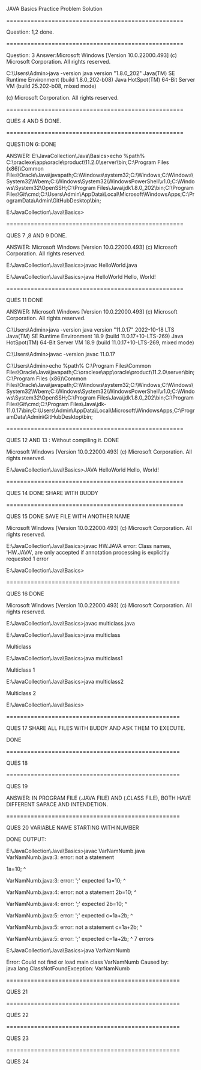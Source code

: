 JAVA Basics Practice Problem Solution

===================================================


Question: 1,2 done.

===================================================


Question: 3
Answer:Microsoft Windows [Version 10.0.22000.493]
(c) Microsoft Corporation. All rights reserved.

C:\Users\Admin>java -version
java version "1.8.0_202"
Java(TM) SE Runtime Environment (build 1.8.0_202-b08)
Java HotSpot(TM) 64-Bit Server VM (build 25.202-b08, mixed mode)

(c) Microsoft Corporation. All rights reserved.


===================================================


QUES 4 AND 5 DONE.


===================================================


QUESTION 6: DONE 

ANSWER:
E:\JavaCollection\Java\Basics>echo %path%
C:\oraclexe\app\oracle\product\11.2.0\server\bin;C:\Program Files (x86)\Common Files\Oracle\Java\javapath;C:\Windows\system32;C:\Windows;C:\Windows\System32\Wbem;C:\Windows\System32\WindowsPowerShell\v1.0\;C:\Windows\System32\OpenSSH\;C:\Program Files\Java\jdk1.8.0_202\bin;C:\Program Files\Git\cmd;C:\Users\Admin\AppData\Local\Microsoft\WindowsApps;C:\ProgramData\Admin\GitHubDesktop\bin;

E:\JavaCollection\Java\Basics>


===================================================


QUES 7 ,8 AND 9 DONE.

ANSWER:
Microsoft Windows [Version 10.0.22000.493]
(c) Microsoft Corporation. All rights reserved.

E:\JavaCollection\Java\Basics>javac HelloWorld.java

E:\JavaCollection\Java\Basics>java HelloWorld
Hello, World!


===================================================


QUES 11 DONE

ANSWER:
Microsoft Windows [Version 10.0.22000.493]
(c) Microsoft Corporation. All rights reserved.

C:\Users\Admin>java -version
java version "11.0.17" 2022-10-18 LTS
Java(TM) SE Runtime Environment 18.9 (build 11.0.17+10-LTS-269)
Java HotSpot(TM) 64-Bit Server VM 18.9 (build 11.0.17+10-LTS-269, mixed mode)

C:\Users\Admin>javac -version
javac 11.0.17

C:\Users\Admin>echo %path%
C:\Program Files\Common Files\Oracle\Java\javapath;C:\oraclexe\app\oracle\product\11.2.0\server\bin;C:\Program Files (x86)\Common Files\Oracle\Java\javapath;C:\Windows\system32;C:\Windows;C:\Windows\System32\Wbem;C:\Windows\System32\WindowsPowerShell\v1.0\;C:\Windows\System32\OpenSSH\;C:\Program Files\Java\jdk1.8.0_202\bin;C:\Program Files\Git\cmd;C:\Program Files\Java\jdk-11.0.17\bin;C:\Users\Admin\AppData\Local\Microsoft\WindowsApps;C:\ProgramData\Admin\GitHubDesktop\bin;



===================================================


QUES 12 AND 13 : Without compiling it.
DONE

Microsoft Windows [Version 10.0.22000.493]
(c) Microsoft Corporation. All rights reserved.

E:\JavaCollection\Java\Basics>JAVA HelloWorld
Hello, World!

===================================================


QUES 14 DONE SHARE WITH BUDDY


===================================================

QUES 15
DONE
SAVE FILE WITH ANOTHER NAME

Microsoft Windows [Version 10.0.22000.493]
(c) Microsoft Corporation. All rights reserved.

E:\JavaCollection\Java\Basics>javac HW.JAVA
error: Class names, 'HW.JAVA', are only accepted if annotation processing is explicitly requested
1 error

E:\JavaCollection\Java\Basics>


==================================================


QUES 16
DONE

Microsoft Windows [Version 10.0.22000.493]
(c) Microsoft Corporation. All rights reserved.

E:\JavaCollection\Java\Basics>javac multiclass.java

E:\JavaCollection\Java\Basics>java multiclass

Multiclass

E:\JavaCollection\Java\Basics>java multiclass1

Multiclass 1

E:\JavaCollection\Java\Basics>java multiclass2

Multiclass 2

E:\JavaCollection\Java\Basics>


==================================================

QUES 17 SHARE ALL FILES WITH BUDDY AND ASK THEM TO EXECUTE. 

DONE

==================================================

QUES 18


==================================================

QUES 19

ANSWER:
IN PROGRAM FILE (.JAVA FILE) AND (.CLASS FILE), BOTH HAVE DIFFERENT SAPACE AND INTENDETION.


==================================================

QUES 20 VARIABLE NAME STARTING WITH NUMBER

DONE 
OUTPUT: 

E:\JavaCollection\Java\Basics>javac VarNamNumb.java
VarNamNumb.java:3: error: not a statement

 1a=10;
 ^
 
VarNamNumb.java:3: error: ';' expected
 1a=10;
  ^
  
VarNamNumb.java:4: error: not a statement
 2b=10;
 ^
 
VarNamNumb.java:4: error: ';' expected
 2b=10;
  ^
  
VarNamNumb.java:5: error: ';' expected
 c=1a+2b;
    ^
    
VarNamNumb.java:5: error: not a statement
 c=1a+2b;
     ^
     
VarNamNumb.java:5: error: ';' expected
 c=1a+2b;
       ^
7 errors

E:\JavaCollection\Java\Basics>java VarNamNumb

Error: Could not find or load main class VarNamNumb
Caused by: java.lang.ClassNotFoundException: VarNamNumb

==================================================

QUES 21

==================================================

QUES 22

==================================================

QUES 23

==================================================

QUES 24




